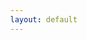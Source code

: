 ```yaml
---
layout: default
---
```


<head>
    <meta charset="UTF-8">
    <title>sfops dev centre</title>
    <link rel="stylesheet" href="https://cdnjs.cloudflare.com/ajax/libs/font-awesome/5.15.3/css/all.min.css">
    <style>
        body {
            display: flex;
            min-height: 100vh;
            margin: 0;
            font-family: Arial, sans-serif;
            overflow: hidden; /* Prevents scrolling */
        }

        .vertical-nav {
            width: 250px;
            height: 100vh; /* Full height */
            position: fixed; /* Fixed Sidebar (stay in place on scroll) */
            z-index: 1; /* Stay on top */
            top: 0; /* Stay at the top */
            left: 0;
            background-color: #007bff;
            overflow-x: hidden; /* Disable horizontal scroll */
            padding-top: 20px;
        }

        .vertical-nav header {
            font-size: 24px;
            text-align: center;
            padding: 10px 0;
        }

        .vertical-nav ul {
            list-style-type: none;
            padding: 0;
        }

        .vertical-nav ul li {
            padding: 10px 20px;
        }

        .vertical-nav ul li a {
            color: #fff;
            text-decoration: none;
            display: block;
            transition: background-color 0.3s;
        }

        .vertical-nav ul li a.selected,
        .vertical-nav ul li a:hover {
            background-color: #0056b3;
            border-radius: 5px;
        }

        .vertical-nav ul li i {
            margin-right: 10px;
        }

        .vertical-nav .submenu {
            display: block;
            padding-left: 20px; /* Indent submenus */
        }
        .content-area {
            margin-left: 250px; /* Same as the width of the sidebar */
            flex: 1;
            padding: 20px;
            overflow-y: auto;
        }

        iframe {
            width: 100%;
            height: calc(100vh - 100px);
            border: none;
        }
        .selectors-container {
            display: flex;
            justify-content: flex-end; /* Align selectors to the right */
            flex-wrap: wrap; /* Allow wrapping on smaller screens */
            padding: 10px 15px;
            background-color: #ffffff;
        }

        .selector-container {
            display: inline-flex;
            align-items: center;
            margin-left: 10px; /* Space between selectors */
            padding: 5px 10px;
            background-color: white;
            border-radius: 5px;
            box-shadow: 0 2px 4px rgba(0, 0, 0, 0.1);
        }
     

        .selector-container span {
            margin-right: 10px;
            font-weight: bold;
            color: #333; /* Darker text for better readability */
        }

        .selector-container select {
            border: 1px solid #ddd; /* Subtle border */
            background: white;
            color: #333;
            padding: 8px 12px;
            margin-left: 5px;
            border-radius: 5px;
            cursor: pointer;
            outline: none;
            transition: all 0.3s ease;
        }

        .selector-container select:hover,
        .selector-container select:focus {
            border-color: #0056b3; /* Blue border on hover/focus */
            box-shadow: 0 1px 3px rgba(0, 0, 0, 0.15);
        }

        #orgSelector, #testOrgSelector, #domainSelector, #branchSelector {
            text-align: right;
            display: none;
            color: #34bdeb;
            padding: 10px;
            border-radius: 5px;
        }

        #orgSelector span, #testOrgSelector span, #domainSelector span, #branchSelector span{
            margin-right: 10px;
            font-weight: bold;
        }

        #orgSelector select,#testOrgSelector select, #domainSelector select, #branchSelector select {
            border: none;
            background: #0056b3;
            color: #fff;
            padding: 10px;
            margin: 5px;
            border-radius: 5px;
        }
    </style>
</head>
<body>
    <div class="vertical-nav">
        <header>sfops dev centre</header>
        <ul>
            <li><span><i class="fas fa-laptop-code"></i> Development</span>
                <ul class='submenu'>
                    <li><a href="#workItems">Work Items</a></li>
                    <li><a href="#evolution">Package Evolution</a></li>
                    <li><a href="#packages">Packages</a></li>
                </ul>
            </li>
            <li><span><i class="fas fa-network-wired"></i> Environments</span>
                 <ul class='submenu'>
                    <li><a href="#sandboxes">Development Environments</a></li>
                    <li><a href="#orgComparison">Org Comparison</a></li>
                </ul>
            </li>
            <li><span><i class="fas fa-chart-bar"></i> Quality Reports</span>
                 <ul class='submenu'>
                    <li><a href="#apexTests">Test Reports</a></li>
                    <li><a href="#pmdReport">PMD Reports</a></li>
                </ul>
            </li>
            <li><span><i class="fas fa-tasks"></i> Release Management</span>
                <ul class='submenu'>
                    <li><a href="#releasedefns">Release Candidates</a></li>
                    <li><a href="#releases">Releases</a></li>
                </ul>
            </li>
            <li><span><i class="fas fa-chart-line"></i> Dashboards</span>
                 <ul class='submenu'>
                    <li><a href="#cicd">CI/CD Performance</a></li>
                    <li><a href="#platformOverview">Platform Overview</a></li>
                    <li><a href="#packageSummary">Package Metrics</a></li>
                </ul>
            </li>
        </ul>
    </div>
    <div class="content-area">
    <div class="selectors-container">
        <div class="selector-container" id="orgSelector" style="text-align: right; display: none;">
            <span>Select an Org:</span>
            <select id="orgSelect">
                {% for org in site.data.orgs %}
                <option value="{{ org }}">{{ org }}</option>
                {% endfor %}
            </select>
        </div>

        <div class="selector-container" id="testOrgSelector" style="text-align: right; display: none;">
            <span>Select an Org:</span>
            <select id="testOrgSelect">
                {% for org in site.data.testorgs %}
                <option value="{{ org }}">{{ org }}</option>
                {% endfor %}
            </select>
        </div>

        <div class="selector-container" id="branchSelector" style="text-align: right; display: none;">
            <span>Select a Branch:</span>
            <select id="branchSelect">
                {% for branch in site.data.branches %}
                <option value="{{ branch }}">{{ branch }}</option>
                {% endfor %}
            </select>
        </div>

        <div class="selector-container" id="domainSelector" style="text-align: right; display: none;">
            <span>Select a Domain/Release config:</span>
            <select id="domainSelect">
                {% for domain in site.data.domains %}
                <option value="{{ domain }}">{{ domain }}</option>
                {% endfor %}
            </select>
        </div>
      </div>

        <!-- Iframes and other elements here -->
        <iframe id="iframe1"></iframe>
        <iframe id="iframe2"></iframe>
        <iframe id="iframe3"></iframe>
        <iframe id="iframe4"></iframe>
        <iframe id="iframe5"></iframe>
        <iframe id="iframe6"></iframe>
        <iframe id="iframe7"></iframe>
        <iframe id="iframe8"></iframe>
        <iframe id="iframe9"></iframe>
        <iframe id="iframe10"></iframe>
        <iframe id="iframe11"></iframe>
        <iframe id="iframe12"></iframe>
    </div>
<body>
<script>
       
       {% assign dashboard = site.data.dashboard %}

        var baseUrl = window.location.origin;
        var pathArray = window.location.pathname.split('/');
        let siteSuffix=`/${pathArray[1]}/`
        if(siteSuffix=='//')
        siteSuffix='';
        var tabs = {
            'cicd': {
                iframeId: 'iframe1',
                url: '{{ dashboard.cicd_performance_dashboard_url }}'
            },
            'sandboxes': {
                iframeId: 'iframe11',
                url: `${siteSuffix}/sandboxes/index.html`
            },
            'evolution': {
                iframeId: 'iframe11',
                url: `${siteSuffix}/packageVisualisation/index.html`
            },
            'workItems': {
                iframeId: 'iframe10',
                url: `${siteSuffix}/workitems/workitems.html`
            },
             'packages': {
                iframeId: 'iframe2',
                urlTemplate: `${siteSuffix}/packageviewer/{branch}.html`,
            },
            'orgComparison': {
                iframeId: 'iframe3',
                url: `${siteSuffix}/packageVersionReports/packageVersionReport.html`
            },
              'releasedefns': {
                iframeId: 'iframe4',
                urlTemplate: `${siteSuffix}/releasedefns/{branch}/{domain}.html`,
                showBranchSelector: true,
                showDomainSelector: true,
                showOrgSelector: false,
                showTestOrgSelector: false
            },
            'releases': {
                iframeId: 'iframe5',
                urlTemplate: `${siteSuffix}/releaselogs/{domain}.html`,
                showBranchSelector: false,
                showDomainSelector: true,
                showOrgSelector: false,
                showTestOrgSelector: false
            },
            'apexTests': {
                iframeId: 'iframe6',
                urlTemplate: `${siteSuffix}/apextestResults/{testOrg}.html`,
                showTestOrgSelector: true
     
            },
            'pmdReport': {
                iframeId: 'iframe7',
                url: `${siteSuffix}/pmd/pmdReport.html`
            },
            'packageSummary': {
                iframeId: 'iframe8',
                url: '{{ dashboard.package_summary_dasbhoard_url }}'
            },
            'platformOverview': {
                iframeId: 'iframe9',
                url: '{{ dashboard.platform_overview_dashboard_url }}'
            }
          
        };

       

        function showTab(hash) {
            window.location.hash = hash;
            var tab = tabs[hash];
            if (!tab) {
                console.error('Invalid hash: ' + hash);
                return;
            }

            var iframes = document.getElementsByTagName('iframe');
            for (var i = 0; i < iframes.length; i++) {
                iframes[i].style.display = 'none';
            }

            document.getElementById('branchSelector').style.display = tab.showBranchSelector ? 'block' : 'none';
            document.getElementById('domainSelector').style.display = tab.showDomainSelector ? 'block' : 'none';
            document.getElementById('orgSelector').style.display = tab.showOrgSelector ? 'block' : 'none';
            document.getElementById('testOrgSelector').style.display = tab.showTestOrgSelector ? 'block' : 'none';


            var iframe = document.getElementById(tab.iframeId);
            iframe.style.display = 'block';

            if (!tab.urlTemplate) {
                iframe.src = tab.url;
            }
            else
            {
                console.log(`urlTemplate: ${tab.urlTemplate}`);
              
                let url = tab.urlTemplate;
                if (url.includes('{branch}')) {
                    let selectedBranch = document.getElementById('branchSelect').value;
                    url = url.replace('{branch}', selectedBranch);
                    console.log(`selectedBranch`, selectedBranch);
                    console.log(`url`, url);
                }
                if (url.includes('{domain}')) {
                    let selectedDomain = document.getElementById('domainSelect').value;
                    url = url.replace('{domain}', selectedDomain);
                } 
                if (url.includes('{org}')) {
                    let selectedOrg = document.getElementById('orgSelect').value;
                    url = url.replace('{org}', selectedOrg);
                } 
                if (url.includes('{testOrg}')) {
                    let selectedOrg = document.getElementById('testOrgSelect').value;
                    url = url.replace('{testOrg}', selectedOrg);
                } 

                iframe.src = url;    
            }
        
            
        }

        window.onload = function() {

            var links = document.querySelectorAll('.vertical-nav ul li ul li a');
            for (var i = 0; i < links.length; i++) {
                links[i].addEventListener('click', function(event) {
                    var hash = this.getAttribute('href').substring(1);
                    showTab(hash);

                    var selectedLinks = document.querySelectorAll('.vertical-nav ul li ul li a.selected');
                    for (var j = 0; j < selectedLinks.length; j++) {
                        selectedLinks[j].classList.remove('selected');
                    }
                    this.classList.add('selected');

                    event.preventDefault();
                });
            }
            var currentHash = window.location.hash.substring(1);
            showTab(currentHash);
        };

        window.onhashchange = function() {
            var hash = window.location.hash.substring(1);
            showTab(hash);
        };

        document.getElementById('testOrgSelect')?.addEventListener('change', function() {
            var currentHash = window.location.hash.substring(1);
            showTab(currentHash);
           
            if (tabs[currentHash] && tabs[currentHash].showTestOrgSelector) {
                
            }
        });

        document.getElementById('branchSelect')?.addEventListener('change', function() {
            var currentHash = window.location.hash.substring(1);
             showTab(currentHash);
        });

        document.getElementById('domainSelect')?.addEventListener('change', function() {
            var currentHash = window.location.hash.substring(1);
             showTab(currentHash);
            if (tabs[currentHash] && tabs[currentHash].showDomainSelector) {
               
            }
        });
</script>